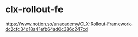# clx-rollout-fe
https://www.notion.so/unacademy/CLX-Rollout-Framework-dc2cfc34d18a41efb64ad0c386c247cd
